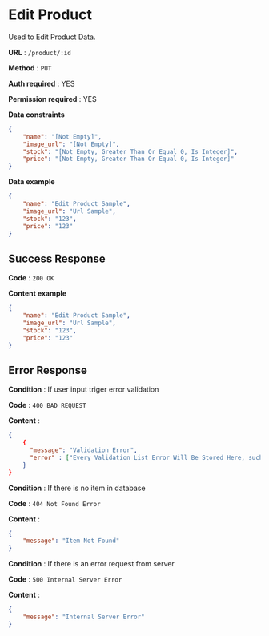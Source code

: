 # Edit Product

Used to Edit Product Data.

**URL** : `/product/:id`

**Method** : `PUT`

**Auth required** : YES

**Permission required** : YES

**Data constraints**

```json
{
    "name": "[Not Empty]",
    "image_url": "[Not Empty]",
    "stock": "[Not Empty, Greater Than Or Equal 0, Is Integer]",
    "price": "[Not Empty, Greater Than Or Equal 0, Is Integer]"
}
```

**Data example**

```json
{
    "name": "Edit Product Sample",
    "image_url": "Url Sample",
    "stock": "123",
    "price": "123"
}
```

## Success Response

**Code** : `200 OK`

**Content example**

```json
{
    "name": "Edit Product Sample",
    "image_url": "Url Sample",
    "stock": "123",
    "price": "123"
}
```

## Error Response

**Condition** : If user input triger error validation

**Code** : `400 BAD REQUEST`

**Content** :

```json
{
    {
      "message": "Validation Error",
      "error" : ["Every Validation List Error Will Be Stored Here, such as 'Name Required' or 'Stock must be an Integer' etc"]
    }
}
```

**Condition** : If there is no item in database

**Code** : `404 Not Found Error`

**Content** : 
```json
{
    "message": "Item Not Found"
}
```

**Condition** : If there is an error request from server

**Code** : `500 Internal Server Error`

**Content** : 
```json
{
    "message": "Internal Server Error"
}
```